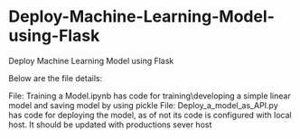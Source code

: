 # Deploy-Machine-Learning-Model-using-Flask
Deploy Machine Learning Model using Flask

Below are the file details:

File: Training a Model.ipynb has code for training\developing a simple linear model and saving model by using pickle
File: Deploy_a_model_as_API.py  has code for deploying the model, as of not its code is configured with local host. It should be updated with productions sever host
